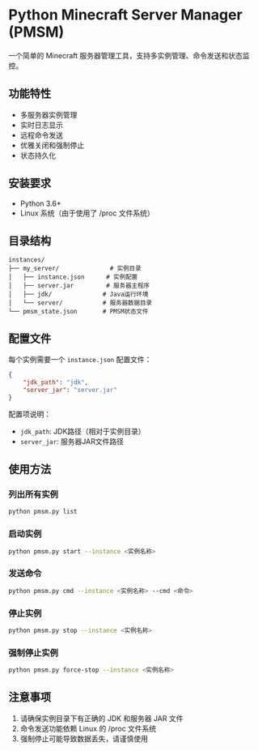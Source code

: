# Python Minecraft Server Manager (PMSM)

一个简单的 Minecraft 服务器管理工具，支持多实例管理、命令发送和状态监控。

## 功能特性

- 多服务器实例管理
- 实时日志显示
- 远程命令发送
- 优雅关闭和强制停止
- 状态持久化

## 安装要求

- Python 3.6+
- Linux 系统（由于使用了 /proc 文件系统）

## 目录结构

```
instances/
├── my_server/              # 实例目录
│   ├── instance.json      # 实例配置
│   ├── server.jar         # 服务器主程序
│   ├── jdk/              # Java运行环境
│   └── server/           # 服务器数据目录
└── pmsm_state.json       # PMSM状态文件
```

## 配置文件

每个实例需要一个 `instance.json` 配置文件：

```json
{
    "jdk_path": "jdk",
    "server_jar": "server.jar"
}
```

配置项说明：
- `jdk_path`: JDK路径（相对于实例目录）
- `server_jar`: 服务器JAR文件路径

## 使用方法

### 列出所有实例
```bash
python pmsm.py list
```

### 启动实例
```bash
python pmsm.py start --instance <实例名称>
```

### 发送命令
```bash
python pmsm.py cmd --instance <实例名称> --cmd <命令>
```

### 停止实例
```bash
python pmsm.py stop --instance <实例名称>
```

### 强制停止实例
```bash
python pmsm.py force-stop --instance <实例名称>
```

## 注意事项

1. 请确保实例目录下有正确的 JDK 和服务器 JAR 文件
2. 命令发送功能依赖 Linux 的 /proc 文件系统
3. 强制停止可能导致数据丢失，请谨慎使用
